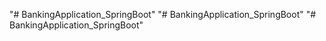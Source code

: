 "# BankingApplication_SpringBoot" 
"# BankingApplication_SpringBoot" 
"# BankingApplication_SpringBoot" 

